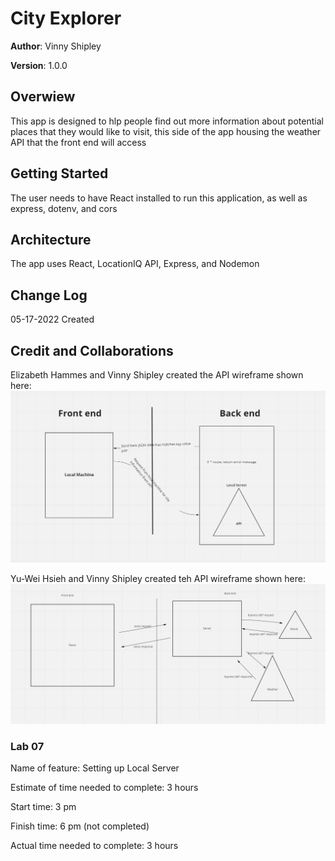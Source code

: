 # City Explorer

**Author**: Vinny Shipley

**Version**: 1.0.0

## Overwiew

This app is designed to hlp people find out more information about potential places that they would like to visit, this side of the app housing the weather API that the front end will access

## Getting Started

The user needs to have React installed to run this application, as well as express, dotenv, and cors

## Architecture

The app uses React, LocationIQ API, Express, and Nodemon

## Change Log

05-17-2022 Created

## Credit and Collaborations

Elizabeth Hammes and Vinny Shipley created the API wireframe shown here: ![API wireframe](img/Local-server-snip.png "API wireframe")

Yu-Wei Hsieh and Vinny Shipley created teh API wireframe shown here: ![Lab 8 Wireframe](img/Lab-08-wireframe.png)

### Lab 07

Name of feature: Setting up Local Server

Estimate of time needed to complete: 3 hours

Start time: 3 pm

Finish time: 6 pm (not completed)

Actual time needed to complete: 3 hours